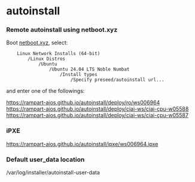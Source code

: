 # autoinstall

### Remote autoinstall using netboot.xyz

Boot [netboot.xyz](https://netboot.xyz/), select:
```
    Linux Network Installs (64-bit)
        /Linux Distros
            /Ubuntu
                /Ubuntu 24.04 LTS Noble Numbat
                    /Install types
                        /Specify preseed/autoinstall url...

```
and enter one of the followings: 

https://rampart-aios.github.io/autoinstall/deploy/ro/ws006964
https://rampart-aios.github.io/autoinstall/deploy/ciai-ws/ciai-cpu-w05588
https://rampart-aios.github.io/autoinstall/deploy/ciai-ws/ciai-cpu-w05587


### iPXE 
https://rampart-aios.github.io/autoinstall/ipxe/ws006964.ipxe

### Default user_data location
/var/log/installer/autoinstall-user-data